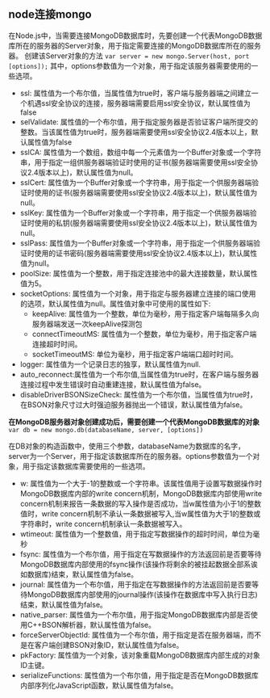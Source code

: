 ## node连接mongo
在Node.js中，当需要连接MongoDB数据库时，先要创建一个代表MongoDB数据库所在的服务器的Server对象，用于指定需要连接的MongoDB数据库所在的服务器。
创建该Server对象的方法
`var server = new mongo.Server(host, port [options]);`
其中，options参数值为一个对象，用于指定该服务器需要使用的一些选项。

+ ssl: 属性值为一个布尔值，当属性值为true时，客户端与服务器端之间建立一个机遇ssl安全协议的连接，服务器端需要启用ssl安全协议，默认属性值为false
+ selValidate: 属性值的一个布尔值，用于指定服务器是否验证客户端所提交的整数。当该属性值为true时，服务器端需要使用ssl安全协议2.4版本以上，默认属性值为false
+ sslCA: 属性值为一个数组，数组中每一个元素值为一个Buffer对象或一个字符串，用于指定一组供服务器端验证时使用的证书(服务器端需要使用ssl安全协议2.4版本以上)，默认属性值为null。
+ sslCert: 属性值为一个Buffer对象或一个字符串，用于指定一个供服务器端验证时使用的证书(服务器端需要使用ssl安全协议2.4版本以上)，默认属性值为null。
+ sslKey: 属性值为一个Buffer对象或一个字符串，用于指定一个供服务器端验证时使用的私钥(服务器端需要使用ssl安全协议2.4版本以上)，默认属性值为null。
+ sslPass: 属性值为一个Buffer对象或一个字符串，用于指定一个供服务器端验证时使用的证书密码(服务器端需要使用ssl安全协议2.4版本以上)，默认属性值为null。
+ poolSize: 属性值为一个整数，用于指定连接池中的最大连接数量，默认属性值为5。
+ socketOptions: 属性值为一个对象，用于指定与服务器建立连接的端口使用的选项，默认属性值为null。属性值对象中可使用的属性如下:
    * keepAlive: 属性值为一个整数，单位为毫秒，用于指定客户端每隔多久向服务器端发送一次keepAlive探测包
    * connectTimeoutMS: 属性值为一个整数，单位为毫秒，用于指定客户端连接超时时间。
    * socketTimeoutMS: 单位为毫秒，用于指定客户端端口超时时间。
+ logger: 属性值为一个记录日志的独享，默认属性值为null.
+ auto_reconnect:属性值为一个布尔值,当属性值为true时，在客户端与服务器连接过程中发生错误时自动重建连接，默认属性值为false。
+ disableDriverBSONSizeCheck: 属性值为一个布尔值，当属性值为true时，在BSON对象尺寸过大时强迫服务器抛出一个错误，默认属性值为false。

**在MongoDB服务器对象创建成功后，需要创建一个代表MongoDB数据库的对象**
`var db = new mongo.db(databaseName, server, [options])`

在DB对象的构造函数中，使用三个参数，databaseName为数据库的名字，server为一个Server，用于指定该数据库所在的服务器。options参数值为一个对象，用于指定该数据库需要使用的一些选项。
+ w: 属性值为一个大于-1的整数或一个字符串。该属性值用于设置写数据操作时MongoDB数据库内部的write concern机制，MongoDB数据库内部使用write concern机制来报告一条数据的写入操作是否成功，当w属性值为小于1的整数值时，write concern机制不承认一条数据被写入,当w属性值为大于1的整数或字符串时，write concern机制承认一条数据被写入。
+ wtimeout: 属性值为一个整数值，用于指定写数据操作的超时时间，单位为毫秒
+ fsync: 属性值为一个布尔值，用于指定在写数据操作的方法返回前是否要等待MongoDB数据库内部使用的fsync操作(该操作将剩余的被挂起数据全部系诶如数据库)结束，默认属性值为false。
+ journal: 属性值为一个布尔值，用于指定在写数据操作的方法返回前是否要等待MongoDB数据库内部使用的journal操作(该操作在数据库中写入执行日志)结束，默认属性值为false。
+ native_parser: 属性值为一个布尔值，用于指定MongoDB数据库内部是否使用C++BSON解析器，默认属性值为false。
+ forceServerObjectId: 属性值为一个布尔值，用于指定是否在服务器端，而不是在客户端创建BSON对象ID，默认属性值为false。
+ pkFactory: 属性值为一个对象，该对象重载MongoDB数据库内部生成的对象ID主键。
+ serializeFunctions: 属性值为一个布尔值，用于指定是否在MongoDB数据库内部序列化JavaScript函数，默认属性值为false。

